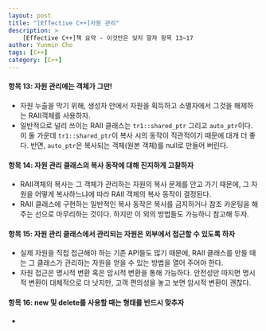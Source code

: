 ```yaml
---
layout: post
title: "[Effective C++]자원 관리"
description: >
    [Effective C++]책 요약 - 이것만은 잊지 말자 항목 13~17
author: Yunmin Cho
tags: [C++]
category: [C++]
---
```


#### __항목 13: 자원 관리에는 객체가 그만!__  
- 자원 누출을 막기 위해, 생성자 안에서 자원을 획득하고 소멸자에서 그것을 해제하는 RAII객체를 사용하자.  
- 일반적으로 널리 쓰이는 RAII 클래스는 `tr1::shared_ptr` 그리고 `auto_ptr`이다. 이 둘 가운데 `tr1::shared_ptr`이 복사 시의 동작이 직관적이기 때문에 대개 더 좋다. 반면, `auto_ptr`은 복사되는 객체(원본 객체)를 null로 만들어 버린다.  

#### __항목 14: 자원 관리 클래스의 복사 동작에 대해 진지하게 고찰하자__  
- RAII객체의 복사는 그 객체가 관리하는 자원의 복사 문제를 안고 가기 때문에, 그 자원을 어떻게 복사하느냐에 따라 RAII 객체의 복사 동작이 결정된다.  
- RAII 클래스에 구현하는 일반적인 복사 동작은 복사를 금지하거나 참조 카운팅을 해 주는 선으로 마무리하는 것이다. 하지만 이 외의 방법들도 가능하니 참고해 두자.  

#### __항목 15: 자원 관리 클래스에서 관리되는 자원은 외부에서 접근할 수 있도록 하자__  
- 실제 자원을 직접 접근해야 하는 기존 API들도 많기 때문에, RAII 클래스를 만들 때는 그 클래스가 관리하는 자원을 얻을 수 있는 방법을 열어 주어야 한다.  
- 자원 접근은 명시적 변환 혹은 암시적 변환을 통해 가능하다. 안전성만 따지면 명시적 변환이 대체적으로 더 낫지만, 고객 편의성을 놓고 보면 암시적 변환이 괜찮다.  

#### __항목 16: new 및 delete를 사용할 때는 형태를 반드시 맞추자__  
- 